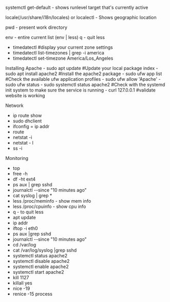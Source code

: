 systemctl get-default - shows runlevel target that's currently active

locale(/usr/share/i18n/locales) or localectl - Shows geographic location

pwd - present work directory

env - entire current list  (env | less) q - quit less

- timedatectl  #display your current zone settings 
- timedatectl list-timezones | grep -i america
- timedatectl set-timezone America/Los_Angeles

Installing Apache - sudo apt update #Update your local package index
                  - sudo apt install apache2 #Install the apache2 package
                  - sudo ufw app list #Check the available ufw application profiles
                  - sudo ufw allow 'Apache'
                  - sudo ufw status
                  - sudo systemctl status apache2  #Check with the systemd init system to make sure the service is running 
                  - curl 127.0.0.1 #validate website is working
                  
                 
Network
  - ip route show
  - sudo dhclient
  - ifconfig = ip addr
  - route
  - netstat -i
  - netstat - l
  - ss -i

Monitoring
  - top 
  - free -h
  - df -ht ext4
  - ps aux | grep sshd
  - journalctl --since "10 minutes ago"
  - cat syslog | grep *
  - less /proc/meminfo - show mem info
- less /proc/cpuinfo - show cpu info
- q - to quit less
- apt update
- ip addr
- iftop -i eth0
- ps aux |grep sshd
- journalctl --since "10 minutes ago"
- cd /var/log
- cat /var/log/syslog |grep sshd
- systemctl status apache2
- systemctl disable apache2
- systemctl enable apache2
- systemctl start apache2
- kill 1127
- killall yes
- nice -19
- renice -15 process
